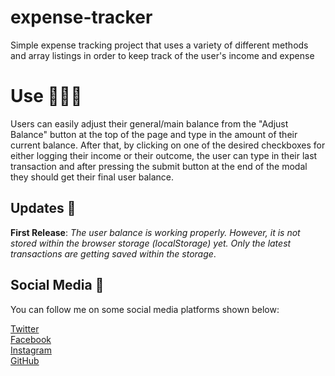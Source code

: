 # expense-tracker
Simple expense tracking project that uses a variety of different methods and array listings in order to keep track of the user's income and expense

# Use 👨🏻‍💻

Users can easily adjust their general/main balance from the "Adjust Balance" button at the top of the page and type in the amount of their current balance.
After that, by clicking on one of the desired checkboxes for either logging their income or their outcome, the user can type in their last transaction and after pressing
the submit button at the end of the modal they should get their final user balance.

## Updates 📌
<b>First Release</b>: <i>The user balance is working properly. However, it is not stored within the browser storage (localStorage) yet. Only the latest transactions are getting saved within the storage</i>.

## Social Media 📱

You can follow me on some social media platforms shown below:

<a href = "https://twitter.com/Harry_Kng">Twitter</a> </br>
<a href = "https://www.facebook.com/babis.hamburg">Facebook</a> </br>
<a href = "https://www.instagram.com/coding_harry/">Instagram</a> </br>
<a href = "http://www.github.com/HarryKing87">GitHub</a> </br>
